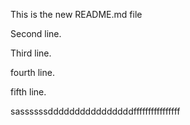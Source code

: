 This is the new README.md file

Second line.

Third line.

fourth line.

fifth line.


sassssssddddddddddddddddffffffffffffffff
